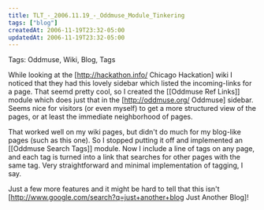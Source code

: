 ```yaml
---
title: TLT_-_2006.11.19_-_Oddmuse_Module_Tinkering
tags: ["blog"]
createdAt: 2006-11-19T23:32-05:00
updatedAt: 2006-11-19T23:32-05:00
---
```


Tags: Oddmuse, Wiki, Blog, Tags

While looking at the [http://hackathon.info/ Chicago Hackation] wiki I noticed that they had this lovely sidebar which listed the incoming-links for a page. That seemd pretty cool, so I created the [[Oddmuse Ref Links]] module which does just that in the [http://oddmuse.org/ Oddmuse] sidebar. Seems nice for visitors (or even myself) to get a more structured view of the pages, or at least the immediate neighborhood of pages.

That worked well on my wiki pages, but didn't do much for my blog-like pages (such as this one). So I stopped putting it off and implemented an [[Oddmuse Search Tags]] module. Now I include a line of tags on any page, and each tag is turned into a link that searches for other pages with the same tag. Very straightforward and minimal implementation of tagging, I say.

Just a few more features and it might be hard to tell that this isn't [http://www.google.com/search?q=just+another+blog Just Another Blog]!

